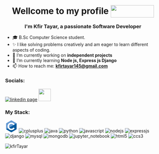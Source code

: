 <h1 align="center">Wellcome to my profile <a href="https://github.com/KfirTayar"><img src="https://media.giphy.com/media/Qo2dupDib32rkTY4hX/giphy.gif" width="140", height="40" style="position: relative; top: 11px;"/></a></h1>
<h3 align="center">I'm Kfir Tayar, a passionate Software Developer</h3>

- 🎓 B.Sc Computer Science student.
- ✨ I like solving problems creatively and am eager to learn different aspects of coding.
- 🔭 I’m currently working on **independent projects**
- 🌱 I’m currently learning **Node js, Express js Django**
- 📫 How to reach me: **kfirtayar145@gmail.com**

<p align="left">
<h3 align="left">Socials:</h3>
<a href="https://www.linkedin.com/in/kfir-tayar/" target="blank"><img src="https://cdn.jsdelivr.net/gh/devicons/devicon/icons/linkedin/linkedin-original.svg" 
alt="linkedin page" height="40" width="40" /></a>
<a href="https://github.com/KfirTayar" target="blank"><img src="https://cdn.jsdelivr.net/gh/devicons/devicon/icons/github/github-original.svg" height="40" width="40" />
</a></p>

<h3 align="left">My Stack:</h3>
<p align="left"><img src="https://raw.githubusercontent.com/devicons/devicon/master/icons/c/c-original.svg" alt="c" width="40" height="40"/>
<img src="https://cdn.jsdelivr.net/gh/devicons/devicon/icons/cplusplus/cplusplus-original.svg" alt="cplusplus" width="40" height="40"/>
<img src="https://cdn.jsdelivr.net/gh/devicons/devicon/icons/java/java-original-wordmark.svg" alt="java" width="40" height="40"/>
<img src="https://cdn.jsdelivr.net/gh/devicons/devicon/icons/python/python-original-wordmark.svg" alt="python" width="40" height="40"/>
<img src="https://cdn.jsdelivr.net/gh/devicons/devicon/icons/javascript/javascript-original.svg" alt="javascript" width="40" height="40"/>
<img src="https://cdn.jsdelivr.net/gh/devicons/devicon/icons/nodejs/nodejs-original-wordmark.svg" alt="nodejs" width="40" height="40"/>
<img src="https://cdn.jsdelivr.net/gh/devicons/devicon/icons/express/express-original-wordmark.svg" alt="expressjs" width="40" height="40"/>
<img src="https://cdn.jsdelivr.net/gh/devicons/devicon/icons/django/django-plain-wordmark.svg" alt="django" width="40" height="40"/>
<img src="https://cdn.jsdelivr.net/gh/devicons/devicon/icons/mysql/mysql-original-wordmark.svg" alt="mysql" width="40" height="40"/>
<img src="https://cdn.jsdelivr.net/gh/devicons/devicon/icons/mongodb/mongodb-original-wordmark.svg" alt="mongodb" width="40" height="40"/>
<img src="https://cdn.jsdelivr.net/gh/devicons/devicon/icons/jupyter/jupyter-original-wordmark.svg" alt="jupyter_notebook" width="40" height="40"/>
<img src="https://cdn.jsdelivr.net/gh/devicons/devicon/icons/html5/html5-plain-wordmark.svg" alt="html5" width="40" height="40"/>
<img src="https://cdn.jsdelivr.net/gh/devicons/devicon/icons/css3/css3-plain-wordmark.svg" alt="ccs3" width="40" height="40"/>
</p>


<p><img align="center" src="https://github-readme-stats-sigma-five.vercel.app/api/top-langs?username=kfirTayar&show_icons=true&title_color=000000&bg_color=FFFFFF&locale=en&layout=compact" alt="kfirTayar" /></p>

